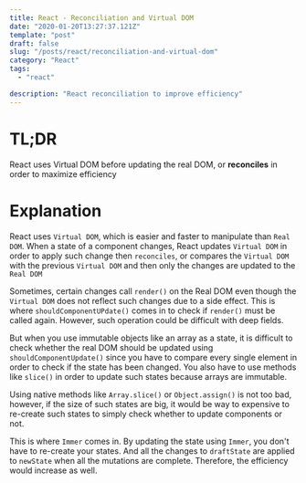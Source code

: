```yaml
---
title: React - Reconciliation and Virtual DOM
date: "2020-01-20T13:27:37.121Z"
template: "post"
draft: false
slug: "/posts/react/reconciliation-and-virtual-dom"
category: "React"
tags:
  - "react"

description: "React reconciliation to improve efficiency"
---
```


# TL;DR

React uses Virtual DOM before updating the real DOM, or **reconciles** in order to maximize efficiency

# Explanation

React uses `Virtual DOM`, which is easier and faster to manipulate than `Real DOM`. When a state of a component changes, React updates `Virtual DOM` in order to apply such change then `reconciles`, or compares the `Virtual DOM` with the previous `Virtual DOM` and then only the changes are updated to the `Real DOM`

Sometimes, certain changes call `render()` on the Real DOM even though the `Virtual DOM` does not reflect such changes due to a side effect. This is where `shouldComponentUPdate()` comes in to check if `render()` must be called again. However, such operation could be difficult with deep fields.

But when you use immutable objects like an array as a state, it is difficult to check whether the real DOM should be updated using `shouldComponentUpdate()` since you have to compare every single element in order to check if the state has been changed. You also have to use methods like `slice()` in order to update such states because arrays are immutable.

Using native methods like `Array.slice()` or `Object.assign()` is not too bad, however, if the size of such states are big, it would be way to expensive to re-create such states to simply check whether to update components or not.

This is where `Immer` comes in. By updating the state using `Immer`, you don't have to re-create your states. And all the changes to `draftState` are applied to `newState` when all the mutations are complete. Therefore, the efficiency would increase as well.
